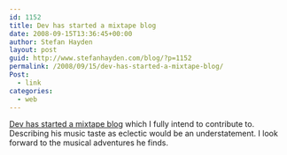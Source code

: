 ```yaml
---
id: 1152
title: Dev has started a mixtape blog
date: 2008-09-15T13:36:45+00:00
author: Stefan Hayden
layout: post
guid: http://www.stefanhayden.com/blog/?p=1152
permalink: /2008/09/15/dev-has-started-a-mixtape-blog/
Post:
  - link
categories:
  - web
---
```

<a href="http://activatestarpower.tumblr.com/">Dev has started a mixtape blog</a> which I fully intend to contribute to. Describing his music taste as eclectic would be an understatement. I look forward to the musical adventures he finds.